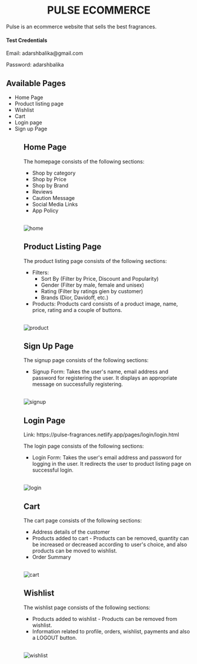 <h1 align=center>PULSE ECOMMERCE</h1>

<p> Pulse is an ecommerce website that sells the best fragrances.</p>

<h4>Test Credentials</h4>
  <p>Email: adarshbalika@gmail.com</p>
  <p>Password: adarshbalika</p>

<h2>Available Pages</h2>
<ul>
  <li>Home Page</li>
  <li>Product listing page</li>
  <li>Wishlist</li>
  <li>Cart</li>
  <li>Login page</li>
  <li>Sign up Page</li>
<ul> 
  
<h2>Home Page</h2>
  
<p>The homepage consists of the following sections:</p>
<ul>
  <li>Shop by category</li>
  <li>Shop by Price</li>
  <li>Shop by Brand</li>
  <li>Reviews</li>
  <li>Caution Message</li>
  <li>Social Media Links</li>
  <li>App Policy</li>
</ul><br>
  
![home](https://user-images.githubusercontent.com/83581646/163680405-cfaaf8dc-bec8-4c15-853d-b85b3a59f755.png)

  <h2>Product Listing Page</h2>
  <p>The product listing page consists of the following sections:</p>
  <ul>
    <li>Filters:
      <ul>
        <li>Sort By (Filter by Price, Discount and Popularity)</li>
        <li>Gender (Filter by male, female and unisex)</li>
        <li>Rating (Filter by ratings gien by customer)</li>
        <li>Brands (Dior, Davidoff, etc.) </li>
      </ul>
    </li>
    <li>Products: Products card consists of a product image, name, price, rating and a couple of buttons.</li>
  </ul><br>
  
  ![product](https://user-images.githubusercontent.com/83581646/163680447-9359b26d-f395-4fbf-a0db-bcb8a813a5b8.png)

  <h2>Sign Up Page</h2>
  <p>The signup page consists of the following sections:</p>
  <ul>
    <li>Signup Form: Takes the user's name, email address and password for registering the user. It displays an appropriate message on successfully registering.
    </li>
  </ul><br>
  
![signup](https://user-images.githubusercontent.com/83581646/163680459-3852b698-2ed6-434e-bbe0-351ec134f96d.png)

  <h2>Login Page</h2>
  Link: https://pulse-fragrances.netlify.app/pages/login/login.html
   <p>The login page consists of the following sections:</p>
  <ul>
    <li>Login Form: Takes the user's email address and password for logging in the user. It redirects the user to product listing page on successful login.
    </li>
  </ul><br>
  
  
![login](https://user-images.githubusercontent.com/83581646/163680474-548f690c-04d8-4a9e-ae7c-1f5f5458d423.png)



  <h2>Cart</h2>
  <p>The cart page consists of the following sections:</p>
  <ul>
    <li>Address details of the customer</li>
    <li>Products added to cart - Products can be removed, quantity can be increased or decreased according to user's choice, and also products can be moved to wishlist.</li>
    <li>Order Summary</li>
  </ul><br>
  
 

![cart](https://user-images.githubusercontent.com/83581646/163680494-6dab0764-5f2e-4a92-9292-22108e973622.png)



  <h2>Wishlist</h2>
  <p>The wishlist page consists of the following sections:</p>
  <ul>
    <li>Products added to wishlist - Products can be removed from wishlist.</li>
    <li>Information related to profile, orders, wishlist, payments and also a LOGOUT button.</li>
  </ul><br>
  
  

![wishlist](https://user-images.githubusercontent.com/83581646/163680501-5fe27ca9-eca1-42dc-9448-87fbfa15c008.png)
